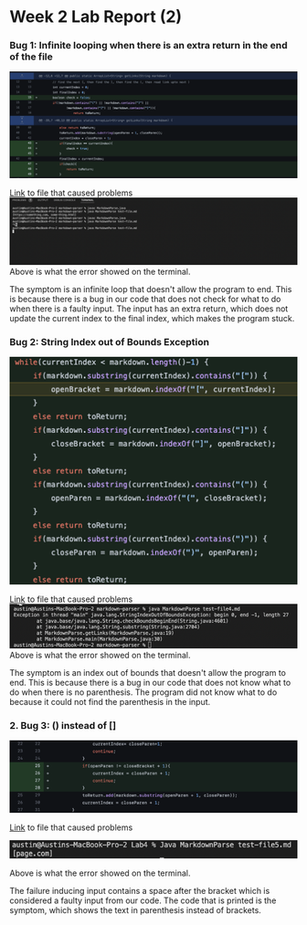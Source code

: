 # Week 2 Lab Report (2)
### Bug 1: Infinite looping when there is an extra return in the end of the file
![](image7.png)

[Link](https://github.com/AusJung/markdown-parser/blob/f90aaec6a7b34d30eae902f7f6d46fa29d88d44e/test-file.md) to file that caused problems
![](image8.png)
Above is what the error showed on the terminal.

The symptom is an infinite loop that doesn't allow the program to end. This is because there is a bug in our code that does not check for what to do when there is a faulty input. The input has an extra return, which does not update the current index to the final index, which makes the program stuck.
### Bug 2: String Index out of Bounds Exception
![](image9.png)

[Link](https://github.com/AusJung/markdown-parser/blob/fbcde334833139f4a57d753f102d18daea533ced/test-file4.md) to file that caused problems
![](image10.png)
Above is what the error showed on the terminal.

The symptom is an index out of bounds that doesn't allow the program to end. This is because there is a bug in our code that does not know what to do when there is no parenthesis. The program did not know what to do because it could not find the parenthesis in the input. 
### 2. Bug 3: () instead of []
![](image11.png)

[Link](https://github.com/AusJung/markdown-parser/blob/fbcde334833139f4a57d753f102d18daea533ced/test-file3.md) to file that caused problems


![](image12.png)

Above is what the error showed on the terminal.

The failure inducing input contains a space after the bracket which is considered a faulty input from our code. The code that is printed is the symptom, which shows the text in parenthesis instead of brackets.